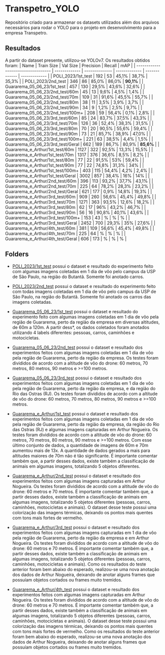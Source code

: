 # Transpetro_YOLO
Repositório criado para armazenar os datasets utilizados além dos arquivos necessários para rodar o YOLO para o projeto em desenvolvimento para a empresa Transpetro.

## Resultados
A partir do dataset presente, utilizou-se YOLOv7. Os resultados obtidos foram:
|                  Name                 |   Train Size  |    Val Size    |   Precision   |    Recall     |      mAP      |
|  -----------------------------------  | ------------- | -------------- | ------------- | ------------- | ------------- |
|           POLI_2023/1st_test          |      192      |        53      |     45,1%     |     38,7%     |     35,3%     |
|           POLI_2023/2nd_test          |      346      |        86      |     85,0%     |     86,0%     |     **90,1%**     |
|        Guararema_05_06_23/1st_test    |      457      |       130      |     29,5%     |     43,6%     |     32,6%     |
|     Guararema_05_06_23/2nd_test/60m   |       45      |        13      |      9,6%     |      4,5%     |      1,4%     |
|     Guararema_05_06_23/2nd_test/70m   |      109      |        31      |     91,6%     |     45,5%     |     55,7%     |
|     Guararema_05_06_23/2nd_test/80m   |       38      |        11      |      3,5%     |      3,9%     |      3,7%     |
|     Guararema_05_06_23/2nd_test/90m   |       34      |         9      |      1,2%     |      2,5%     |      9,7%     |
|    Guararema_05_06_23/2nd_test/100m+  |      208      |        59      |     56,4%     |      0,1%     |      2,8%     |
|     Guararema_05_06_23/3rd_test/60m   |       85      |        24      |     83,7%     |     37,5%     |     43,3%     |
|     Guararema_05_06_23/3rd_test/70m   |      126      |        36      |     52,4%     |     38,3%     |     31,5%     |
|     Guararema_05_06_23/3rd_test/80m   |       70      |        20      |     90,5%     |     55,6%     |     59,4%     |
|     Guararema_05_06_23/3rd_test/90m   |       73      |        21      |     85,7%     |     38,9%     |     47,0%     |
|    Guararema_05_06_23/3rd_test/100m+  |      221      |        63      |     38,5%     |      4,4%     |      1,5%     |
|    Guararema_05_06_23/3rd_test/Geral  |      662      |       189      |     86,7%     |     80,9%     |     **85,6%**     |
|     Guararema_e_Arthur/1st_test/60m   |     1127      |       322      |     92,5%     |     13,3%     |     15,5%     |
|     Guararema_e_Arthur/1st_test/70m   |     1317      |       376      |     36,6%     |      8,5%     |      8,2%     |
|     Guararema_e_Arthur/1st_test/80m   |       77      |        22      |     91,5%     |       53%     |     59,4%     |
|     Guararema_e_Arthur/1st_test/90m   |       77      |        22      |     74,8%     |     31,3%     |       34%     |
|    Guararema_e_Arthur/1st_test/100m+  |      403      |       115      |     54,4%     |      4,2%     |      2,4%     |
|    Guararema_e_Arthur/1st_test/Geral  |     3002      |       857      |     38,4%     |       16%     |       14%     |
|    Guararema_e_Arthur/2nd_test/60m    |      396      |       113      |     93,2%     |     37,7%     |     43,1%     |
|    Guararema_e_Arthur/2nd_test/70m    |      225      |        64      |     78,2%     |     28,3%     |     23,2%     |
|   Guararema_e_Arthur/2nd_test/Geral   |      621      |       177      |      0,9%     |     14,8%     |     19,3%     |
|     Guararema_e_Arthur/3rd_test/60m   |      909      |       260      |     56,6%     |     45,4%     |     49,8%     |
|     Guararema_e_Arthur/3rd_test/70m   |     1271      |       363      |     93,5%     |     12,6%     |     18,2%     |
|     Guararema_e_Arthur/3rd_test/80m   |       62      |        17      |       96%     |     43,2%     |     46,7%     |
|     Guararema_e_Arthur/3rd_test/90m   |       56      |        16      |     90,8%     |     40,1%     |     43,6%     |
|    Guararema_e_Arthur/3rd_test/100m+  |      153      |        43      |     %     |      %     |      %     |
|    Guararema_e_Arthur/3rd_test/Geral  |     2452      |       700      |     29,3%     |       35%     |     27,6%     |
|    Guararema_e_Arthur/4th_test/60m    |      381      |       109      |     56,6%     |     45,4%     |     49,8%     |
|    Guararema_e_Arthur/4th_test/70m    |      225      |        64      |     %     |     %     |     %     |
|   Guararema_e_Arthur/4th_test/Geral   |      606      |       173      |      %     |     %     |     %     |

## Folders
* [POLI_2023/1st_test](https://github.com/GabrielaVidal7/transpetro_YOLO/tree/main/POLI_2023/1st_test) possui o dataset e resultado do experimento feito com algumas imagens coletadas em 1 dia de vôo pelo campus da USP de São Paulo, na região do Butantã. Somente foi anotado carros.

* [POLI_2023/2nd_test](https://github.com/GabrielaVidal7/transpetro_YOLO/tree/main/POLI_2023/2nd_test) possui o dataset e resultado do experimento feito com todas imagens coletadas em 1 dia de vôo pelo campus da USP de São Paulo, na região do Butantã. Somente foi anotado os carros das imagens coletadas.

* [Guararema_05_06_23/1st_test](https://github.com/GabrielaVidal7/transpetro_YOLO/tree/main/Guararema_05_06_23/1st_test) possui o dataset e resultado do experimento feito com algumas imagens coletadas em 1 dia de vôo pela região de Guararema, perto da região da empresa em diversas altitudes, de 60m a 120m. A partir dess*, os dados coletados foram anotados utilizando 4 labels diferentes: pessoas, carros, caminhões e motocicletas.

* [Guararema_05_06_23/2nd_test](https://github.com/GabrielaVidal7/transpetro_YOLO/tree/main/Guararema_05_06_23/2nd_test) possui o dataset e resultado dos experimentos feitos com algumas imagens coletadas em 1 dia de vôo pela região de Guararema, perto da região da empresa. Os testes foram divididos de acordo com a altitude de vôo do drone: 60 metros, 70 metros, 80 metros, 90 metros e >=100 metros.

* [Guararema_05_06_23/3rd_test](https://github.com/GabrielaVidal7/transpetro_YOLO/tree/main/Guararema_05_06_23/3rd_test) possui o dataset e resultado dos experimentos feitos com algumas imagens coletadas em 1 dia de vôo pela região de Guararema, perto da região da empresa, e da região do Rio das Ostras (RJ). Os testes foram divididos de acordo com a altitude de vôo do drone: 60 metros, 70 metros, 80 metros, 90 metros e >=100 metros.

* [Guararema_e_Arthur/1st_test](https://github.com/GabrielaVidal7/transpetro_YOLO/tree/main/Guararema_e_Arthur/1st_test) possui o dataset e resultado dos experimentos feitos com algumas imagens coletadas em 1 dia de vôo pela região de Guararema, perto da região da empresa, da região do Rio das Ostras (RJ) e algumas imagens capturadas em Arthur Nogueira. Os testes foram divididos de acordo com a altitude de vôo do drone: 60 metros, 70 metros, 80 metros, 90 metros e >=100 metros. Com esse último conjunto de dados, a quantidade de imagens de 60m e 70m aumentou mais de 13x. A quantidade de dados gerados a mais para altitudes maiores de 70m não é tão significante. É importante comentar também que, a partir desses dados, existe também a classificação de animais em algumas imagens, totalizando 5 objetos diferentes.

* [Guararema_e_Arthur/2nd_test](https://github.com/GabrielaVidal7/transpetro_YOLO/tree/main/Guararema_e_Arthur/2nd_test) possui o dataset e resultado dos experimentos feitos com algumas imagens capturadas em Arthur Nogueira. Os testes foram divididos de acordo com a altitude de vôo do drone: 60 metros e 70 metros. É importante comentar também que, a partir desses dados, existe também a classificação de animais em algumas imagens, totalizando 5 objetos diferentes (pessoas, carros, caminhões, motocicletas e animais). O dataset desse teste possui uma colorização das imagens térmicas, deixando os pontos mais quentes com tons mais fortes de vermelho.

* [Guararema_e_Arthur/3rd_test](https://github.com/GabrielaVidal7/transpetro_YOLO/tree/main/Guararema_e_Arthur/3rd_test) possui o dataset e resultado dos experimentos feitos com algumas imagens capturadas em 1 dia de vôo pela região de Guararema, perto da região da empresa e em Arthur Nogueira. Os testes foram divididos de acordo com a altitude de vôo do drone: 60 metros e 70 metros. É importante comentar também que, a partir desses dados, existe também a classificação de animais em algumas imagens, totalizando 5 objetos diferentes (pessoas, carros, caminhões, motocicletas e animais). Como os resultados do teste anterior foram bem abaixo do esperado, realizou-se uma nova anotação dos dados de Arthur Nogueira, deixando de anotar alguns frames que possuíam objetos cortados ou frames muito tremidos.

* [Guararema_e_Arthur/4th_test](https://github.com/GabrielaVidal7/transpetro_YOLO/tree/main/Guararema_e_Arthur/4th_test) possui o dataset e resultado dos experimentos feitos com algumas imagens capturadas em Arthur Nogueira. Os testes foram divididos de acordo com a altitude de vôo do drone: 60 metros e 70 metros. É importante comentar também que, a partir desses dados, existe também a classificação de animais em algumas imagens, totalizando 5 objetos diferentes (pessoas, carros, caminhões, motocicletas e animais). O dataset desse teste possui uma colorização das imagens térmicas, deixando os pontos mais quentes com tons mais fortes de vermelho. Como os resultados do teste anterior foram bem abaixo do esperado, realizou-se uma nova anotação dos dados de Arthur Nogueira, deixando de anotar alguns frames que possuíam objetos cortados ou frames muito tremidos.